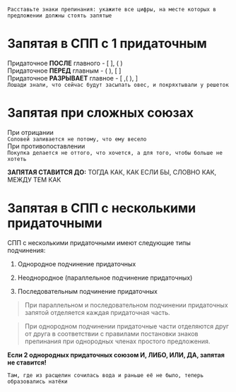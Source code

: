 ```
Расставьте знаки препинания: укажите все цифры, на месте которых в предложении должны стоять запятые
```

# Запятая в СПП с 1 придаточным
Придаточное **ПОСЛЕ** главного - [   ], (   )
<br>
Придаточное **ПЕРЕД** главным - (   ), [   ]
<br>
Придаточное **РАЗРЫВАЕТ** главное - 
[  ,(   ),  ]
<br>
`Лошади знали, что сейчас будут засыпать овес, и покряхтывали у решеток`

# Запятая при сложных союзах
При отрицании
<br>
`Соловей заливается не потому, что ему весело`
<br>
При противопоставлении
<br>
`Покупка делается не оттого, что хочется, а для того, чтобы больше не хотеть`


**ЗАПЯТАЯ СТАВИТСЯ ДО:** ТОГДА КАК, КАК ЕСЛИ БЫ, СЛОВНО КАК, МЕЖДУ ТЕМ КАК

# Запятая в СПП с несколькими придаточными
СПП с несколькими придаточными имеют следующие типы подчинения: 

1) Однородное подчинение придаточных

2) Неоднородное (параллельное подчинение придаточных)

3) Последовательным подчинение придаточных

> При параллельном и последовательном подчинении придаточных запятой отделяется каждая придаточная часть.

> При однородном подчинении придаточные части отделяются друг от друга в соответствии с правилами постановки знаков препинания при однородных членах простого предложения.

**Если 2 однородных придаточных союзом И, ЛИБО, ИЛИ, ДА, запятая не ставится!**

`Там, где из расщелин сочилась вода и раньше её не было, теперь образовались натёки`
